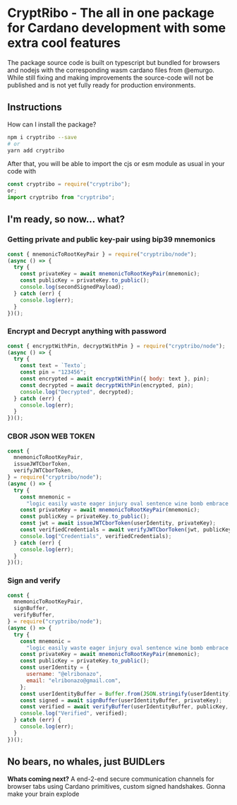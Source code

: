 # CryptRibo - The all in one package for Cardano development with some extra cool features

The package source code is built on typescript but bundled for browsers and nodejs with the corresponding wasm cardano files from @emurgo. While still fixing and making improvements the source-code will not be published and is not yet fully ready for production environments.

## Instructions

How can I install the package?

```bash
npm i cryptribo --save
# or
yarn add cryptribo
```

After that, you will be able to import the cjs or esm module as usual in your code with

```javascript
const cryptribo = require("cryptribo");
or;
import cryptribo from "cryptribo";
```

## I'm ready, so now... what?

### Getting private and public key-pair using bip39 mnemonics

```javascript
const { mnemonicToRootKeyPair } = require("cryptribo/node");
(async () => {
  try {
    const privateKey = await mnemonicToRootKeyPair(mnemonic);
    const publicKey = privateKey.to_public();
    console.log(secondSignedPayload);
  } catch (err) {
    console.log(err);
  }
})();
```

### Encrypt and Decrypt anything with password

```javascript
const { encryptWithPin, decryptWithPin } = require("cryptribo/node");
(async () => {
  try {
    const text = `Texto`;
    const pin = "123456";
    const encrypted = await encryptWithPin({ body: text }, pin);
    const decrypted = await decryptWithPin(encrypted, pin);
    console.log("Decrypted", decrypted);
  } catch (err) {
    console.log(err);
  }
})();
```

### CBOR JSON WEB TOKEN

```javascript
const {
  mnemonicToRootKeyPair,
  issueJWTCborToken,
  verifyJWTCborToken,
} = require("cryptribo/node");
(async () => {
  try {
    const mnemonic =
      "logic easily waste eager injury oval sentence wine bomb embrace gossip supreme";
    const privateKey = await mnemonicToRootKeyPair(mnemonic);
    const publicKey = privateKey.to_public();
    const jwt = await issueJWTCborToken(userIdentity, privateKey);
    const verifiedCredentials = await verifyJWTCborToken(jwt, publicKey);
    console.log("Credentials", verifiedCredentials);
  } catch (err) {
    console.log(err);
  }
})();
```

### Sign and verify

```javascript
const {
  mnemonicToRootKeyPair,
  signBuffer,
  verifyBuffer,
} = require("cryptribo/node");
(async () => {
  try {
    const mnemonic =
      "logic easily waste eager injury oval sentence wine bomb embrace gossip supreme";
    const privateKey = await mnemonicToRootKeyPair(mnemonic);
    const publicKey = privateKey.to_public();
    const userIdentity = {
      username: "@elribonazo",
      email: "elribonazo@gmail.com",
    };
    const userIdentityBuffer = Buffer.from(JSON.stringify(userIdentity));
    const signed = await signBuffer(userIdentityBuffer, privateKey);
    const verified = await verifyBuffer(userIdentityBuffer, publicKey, signed);
    console.log("Verified", verified);
  } catch (err) {
    console.log(err);
  }
})();
```

## No bears, no whales, just BUIDLers

**Whats coming next?**
A end-2-end secure communication channels for browser tabs using Cardano primitives, custom signed handshakes. Gonna make your brain explode
